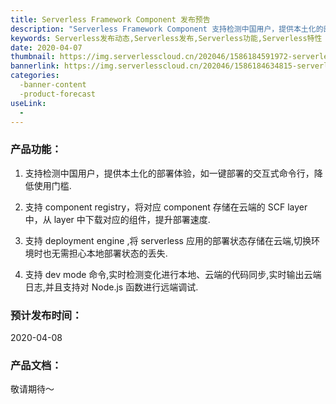 ```yaml
---
title: Serverless Framework Component 发布预告
description: "Serverless Framework Component 支持检测中国用户，提供本土化的部署体验，如一键部署的交互式命令行，降低使用门槛；支持 component registry，将对应 component 存储在云端的 SCF layer 中，从 layer 中下载对应的组件，提升部署速度；支持 deployment engine，将 serverless 应用的部署状态存储在云端，切换环境时也无需担心本地部署状态的丢失；支持 dev mode 命令，实时检测变化进行本地、云端的代码同步，实时输出云端日志，并且支持对 Node.js 函数进行远端调试。"
keywords: Serverless发布动态,Serverless发布,Serverless功能,Serverless特性
date: 2020-04-07
thumbnail: https://img.serverlesscloud.cn/202046/1586184591972-serverless-component%E5%8F%91%E5%B8%833.1list.png
bannerlink: https://img.serverlesscloud.cn/202046/1586184634815-serverless-component%E5%8F%91%E5%B8%833banner.png
categories:
  -banner-content
  -product-forecast 
useLink: 
  - 
---
```



### **产品功能**：

1. 支持检测中国用户，提供本土化的部署体验，如一键部署的交互式命令行，降低使用门槛.
2. 支持 component registry，将对应 component 存储在云端的 SCF layer 中，从 layer 中下载对应的组件，提升部署速度.

3. 支持 deployment engine ,将 serverless 应用的部署状态存储在云端,切换环境时也无需担心本地部署状态的丢失.

4. 支持 dev mode 命令,实时检测变化进行本地、云端的代码同步,实时输出云端日志,并且支持对 Node.js 函数进行远端调试.

### **预计发布时间**：
 
 2020-04-08

### **产品文档**：

敬请期待～





